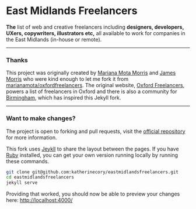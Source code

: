 # East Midlands Freelancers

**The** list of web and creative freelancers including **designers, developers, UXers, copywriters, illustrators etc,** all available to work for companies in the East Midlands (in-house or remote).

---

### Thanks

This project was originally created by [Mariana Mota Morris](http://www.marianamota.com/) and [James Morris](http://jimmymorris.co.uk/) who were kind enough to let me fork it from [marianamota/oxfordfreelancers](https://github.com/marianamota/oxfordfreelancers). The original website, [Oxford Freelancers](http://oxfreelancers.com/), powers a list of freelancers in Oxford and there is also a community for [Birmingham](http://freelancers.birmingham.io/), which has inspired this Jekyll fork.

---

### Want to make changes?

The project is open to forking and pull requests, visit the [official repository](https://github.com/katherinecory/eastmidlandsfreelancers) for more information.

This fork uses [Jeykll](http://jekyllrb.com/) to share the layout between the pages. If you have [Ruby](https://www.ruby-lang.org/) installed, you can get your own version running locally by running these commands.

```bash
git clone git@github.com:katherinecory/eastmidlandsfreelancers.git
cd eastmidlandsfreelancers
jekyll serve
```

Providing that worked, you should now be able to preview your changes here: [http://localhost:4000/](http://localhost:4000/)
